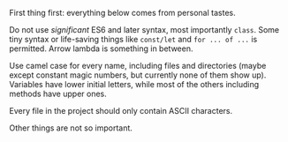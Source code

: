 First thing first: everything below comes from personal tastes.

Do not use *significant* ES6 and later syntax, most importantly `class`. Some tiny
syntax or life-saving things like `const/let` and `for ... of ...` is permitted. Arrow
lambda is something in between.

Use camel case for every name, including files and directories (maybe except constant
magic numbers, but currently none of them show up). Variables have lower initial 
letters, while most of the others including methods have upper ones.

Every file in the project should only contain ASCII characters.

Other things are not so important.